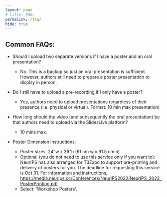 ```yaml
---
layout: page
# title: FAQs
permalink: /faq/
hide: true
---
```


## Common FAQs: 

- Should I upload two separate versions if I have a poster and an oral presentation? 
    - No. This is a backup so just an oral presentation is sufficient. However, authors still need to prepare a poster presentation to display in person. 

- Do I still have to upload a pre-recording if I only have a poster? 
    - Yes, authors need to upload presentations regardless of their presence (i.e. physical or virtual). Format: 10 min max presentation)

- How long should the video (and subsequently the oral presentation) be that authors need to upload via the SlidesLive platform? 
    - 10 mins max.

- Poster Dimension instructions: 
    - Poster sizes: 24"w x 36"h (61 cm w x 91.5 cm h)
    - Optional (you do not need to use this service only if you want to): NeurIPS has also arranged for T3Expo to support pre-printing and delivery of posters for you. The deadline for requesting this service is Oct 31. For information and instructions,  https://media.neurips.cc/Conferences/NeurIPS2022/NeurIPS_2022_PosterPrinting.pdf
    - Select: 'Workshop Posters'. 
